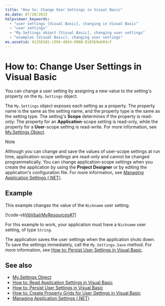 ```yaml
---
title: "How to: Change User Settings in Visual Basic"
ms.date: 07/20/2015
helpviewer_keywords: 
  - "user settings [Visual Basic], changing in Visual Basic"
  - "user settings"
  - "My.Settings object [Visual Basic], changing user settings"
  - "examples [Visual Basic], changing user settings"
ms.assetid: 41250181-c594-4854-9988-8183b9eb03cf
---
```

# How to: Change User Settings in Visual Basic
You can change a user setting by assigning a new value to the setting's property on the `My.Settings` object.  
  
 The `My.Settings` object exposes each setting as a property. The property name is the same as the setting name, and the property type is the same as the setting type. The setting's **Scope** determines if the property is read-only: The property for an **Application**-scope setting is read-only, while the property for a **User**-scope setting is read-write. For more information, see [My.Settings Object](../../../../visual-basic/language-reference/objects/my-settings-object.md).  
  
> [!NOTE]
>  Although you can change and save the values of user-scope settings at run time, application-scope settings are read-only and cannot be changed programmatically. You can change application-scope settings when you create the application by using the **Project Designer** or by editing the application's configuration file. For more information, see [Managing Application Settings (.NET)](/visualstudio/ide/managing-application-settings-dotnet).  
  
## Example  
 This example changes the value of the `Nickname` user setting.  
  
 [!code-vb[VbVbalrMyResources#7](~/samples/snippets/visualbasic/VS_Snippets_VBCSharp/VbVbalrMyResources/VB/Form1.vb#7)]  
  
 For this example to work, your application must have a `Nickname` user setting, of type `String`.  
  
 The application saves the user settings when the application shuts down. To save the settings immediately, call the `My.Settings.Save` method. For more information, see [How to: Persist User Settings in Visual Basic](../../../../visual-basic/developing-apps/programming/app-settings/how-to-persist-user-settings.md).  
  
## See also

- [My.Settings Object](../../../../visual-basic/language-reference/objects/my-settings-object.md)
- [How to: Read Application Settings in Visual Basic](../../../../visual-basic/developing-apps/programming/app-settings/how-to-read-application-settings.md)
- [How to: Persist User Settings in Visual Basic](../../../../visual-basic/developing-apps/programming/app-settings/how-to-persist-user-settings.md)
- [How to: Create Property Grids for User Settings in Visual Basic](../../../../visual-basic/developing-apps/programming/app-settings/how-to-create-property-grids-for-user-settings.md)
- [Managing Application Settings (.NET)](/visualstudio/ide/managing-application-settings-dotnet)

